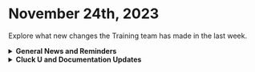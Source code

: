# November 24th, 2023

Explore what new changes the Training team has made in the last week.

<details>

<summary><strong>General News and Reminders</strong></summary>

* **Game Tip for the Week:** Did you know The Elder Scrolls IV: Oblivion is included with Game Pass? With the faster load times in this cloud version, it's easier to reload over and over again until you get the Sigil Stone you like, whenever you close those pesky Oblivion gates!
* **SHOUT OUT** to all those who've successfully taken our [foundations-certification.md](../../cluck-university/rewst-foundations-10x/foundations-certification.md "mention")Exam, and collected your prestigious **Certified Rewster** badge in Discord. (Hint to others: It's more than just pretty flare. There's exclusive access it grants, too!)
* Express your interest in the App Platform Alpha Program by filling out the form on the [alpha-interest-submissions.md](../../documentation/app-platform-coming-soon/alpha-interest-submissions.md "mention") page.
* **Reminder about Cluck U Holiday Hours:**
  * Live Training will be unavailable from December 18th \~ January 8th for the Holidays and New Year
  * Feel free to sit by the fire, with a glass of bourbon, or a tasty eggnog and watch our videos while you wait with anticipation for our return
* Join us in our [Cluck-U Discord channel](https://discord.com/channels/936789089703845988/1121465945295167588) if you have any questions, comments, or concerns!

</details>

<details>

<summary><strong>Cluck U and Documentation Updates</strong></summary>

**New Pages**

* Added a page for the [discord-integration-setup.md](../../documentation/integrations/chat/discord/discord-integration-setup.md "mention")
* Added a page for the [jira-integration-setup.md](../../documentation/integrations/documentation/jira/jira-integration-setup.md "mention")
* Added a page for the [orbit-integration-setup.md](../../documentation/integrations/other/orbit/orbit-integration-setup.md "mention")
* Added a page for [app-platform-coming-soon](../../documentation/app-platform-coming-soon/ "mention") and how to submit your[alpha-interest-submissions.md](../../documentation/app-platform-coming-soon/alpha-interest-submissions.md "mention") to us.
* Added the [embracing-the-microsoft-minute.md](../../documentation/integrations/cloud/microsoft-cloud-integration-bundle/common-issues-with-microsoft-bundle/embracing-the-microsoft-minute.md "mention") page with tips on how to take advantage of little breaks where you can find them.
* Added a page for the [view-rewst-integration-org-variables.md](../../prebuilt-automations/existing-crate-documentation/view-rewst-integration-org-variables.md "mention")Crate documentation.
* Added page about [documenting-with-roborewsty.md](../../documentation/workflows/workflow-building-tips-and-tricks/workflow-notes/documenting-with-roborewsty.md "mention")
* Added a use case page about [efficiently-extracting-nested-data.md](../../documentation/jinja/use-cases-and-best-practices/efficiently-extracting-nested-data.md "mention")
* Added a use case page about [customizing-psa-ticket-triggers.md](../../documentation/triggers/use-cases-and-examples/customizing-psa-ticket-triggers.md "mention")

**Updated & Enhanced Pages**

* Updated the [foundations-certification.md](../../cluck-university/rewst-foundations-10x/foundations-certification.md "mention") page to include more context on what types of questions the Exam will be asking to incorporate into a study guide
* Updated the [azure-openai-integration-setup.md](../../documentation/integrations/ai/openai/azure-openai-integration-setup.md "mention") page for more explicit instructions on how to craft your Base URL.
* Updated the [cybercns](../../documentation/integrations/security/cybercns/ "mention") page to include reference to ConnectSecure branding.
* Updated the [organization-variables.md](../../documentation/user-management/organization-variables.md "mention") page to explain how Use as Default works
* Updated the [rewst-actions](../../documentation/workflows/actions-in-rewst/rewst-actions/ "mention") page for more context and reference to usage including breaking out pages for the following categories:
  * [organization-actions.md](../../documentation/workflows/actions-in-rewst/rewst-actions/organization-actions.md "mention")
  * [organization-variable-actions.md](../../documentation/workflows/actions-in-rewst/rewst-actions/organization-variable-actions.md "mention")
  * [users-and-invitation-actions.md](../../documentation/workflows/actions-in-rewst/rewst-actions/users-and-invitation-actions.md "mention")
  * [integrations-and-external-association-actions.md](../../documentation/workflows/actions-in-rewst/rewst-actions/integrations-and-external-association-actions.md "mention")
  * [template-actions.md](../../documentation/workflows/actions-in-rewst/rewst-actions/template-actions.md "mention")
  * [form-and-trigger-actions.md](../../documentation/workflows/actions-in-rewst/rewst-actions/form-and-trigger-actions.md "mention")

</details>
